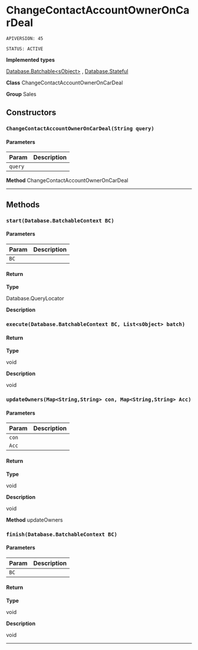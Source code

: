 # ChangeContactAccountOwnerOnCarDeal

`APIVERSION: 45`

`STATUS: ACTIVE`



**Implemented types**

[Database.Batchable&lt;sObject&gt;](Database.Batchable&lt;sObject&gt;)
, 
[Database.Stateful](Database.Stateful)


**Class** ChangeContactAccountOwnerOnCarDeal


**Group** Sales

## Constructors
### `ChangeContactAccountOwnerOnCarDeal(String query)`
#### Parameters

|Param|Description|
|---|---|
|`query`||


**Method** ChangeContactAccountOwnerOnCarDeal

---
## Methods
### `start(Database.BatchableContext BC)`
#### Parameters

|Param|Description|
|---|---|
|`BC`||

#### Return

**Type**

Database.QueryLocator

**Description**



### `execute(Database.BatchableContext BC, List<sObject> batch)`
#### Return

**Type**

void

**Description**

void

### `updateOwners(Map<String,String> con, Map<String,String> Acc)`
#### Parameters

|Param|Description|
|---|---|
|`con`||
|`Acc`||

#### Return

**Type**

void

**Description**

void


**Method** updateOwners

### `finish(Database.BatchableContext BC)`
#### Parameters

|Param|Description|
|---|---|
|`BC`||

#### Return

**Type**

void

**Description**

void

---
